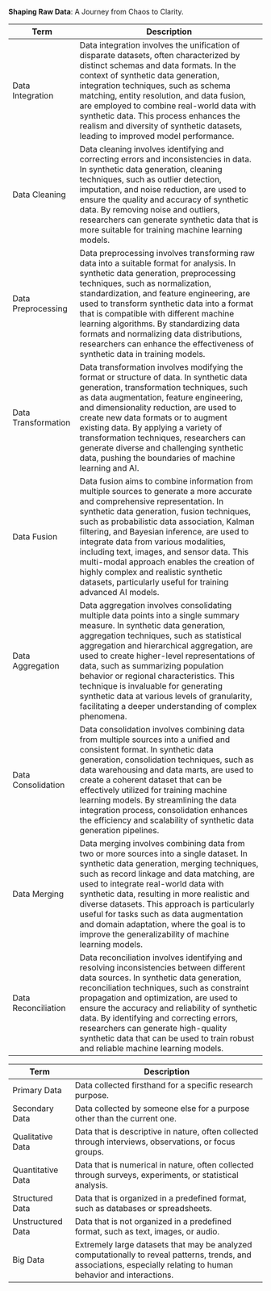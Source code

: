 **Shaping Raw Data**: A Journey from Chaos to Clarity.

| Term | Description |
|---|---|
| Data Integration | Data integration involves the unification of disparate datasets, often characterized by distinct schemas and data formats. In the context of synthetic data generation, integration techniques, such as schema matching, entity resolution, and data fusion, are employed to combine real-world data with synthetic data. This process enhances the realism and diversity of synthetic datasets, leading to improved model performance. |
| Data Cleaning | Data cleaning involves identifying and correcting errors and inconsistencies in data. In synthetic data generation, cleaning techniques, such as outlier detection, imputation, and noise reduction, are used to ensure the quality and accuracy of synthetic data. By removing noise and outliers, researchers can generate synthetic data that is more suitable for training machine learning models. |
| Data Preprocessing | Data preprocessing involves transforming raw data into a suitable format for analysis. In synthetic data generation, preprocessing techniques, such as normalization, standardization, and feature engineering, are used to transform synthetic data into a format that is compatible with different machine learning algorithms. By standardizing data formats and normalizing data distributions, researchers can enhance the effectiveness of synthetic data in training models. |
| Data Transformation | Data transformation involves modifying the format or structure of data. In synthetic data generation, transformation techniques, such as data augmentation, feature engineering, and dimensionality reduction, are used to create new data formats or to augment existing data. By applying a variety of transformation techniques, researchers can generate diverse and challenging synthetic data, pushing the boundaries of machine learning and AI. |
| Data Fusion | Data fusion aims to combine information from multiple sources to generate a more accurate and comprehensive representation. In synthetic data generation, fusion techniques, such as probabilistic data association, Kalman filtering, and Bayesian inference, are used to integrate data from various modalities, including text, images, and sensor data. This multi-modal approach enables the creation of highly complex and realistic synthetic datasets, particularly useful for training advanced AI models. |
| Data Aggregation | Data aggregation involves consolidating multiple data points into a single summary measure. In synthetic data generation, aggregation techniques, such as statistical aggregation and hierarchical aggregation, are used to create higher-level representations of data, such as summarizing population behavior or regional characteristics. This technique is invaluable for generating synthetic data at various levels of granularity, facilitating a deeper understanding of complex phenomena. |
| Data Consolidation | Data consolidation involves combining data from multiple sources into a unified and consistent format. In synthetic data generation, consolidation techniques, such as data warehousing and data marts, are used to create a coherent dataset that can be effectively utilized for training machine learning models. By streamlining the data integration process, consolidation enhances the efficiency and scalability of synthetic data generation pipelines. |
| Data Merging | Data merging involves combining data from two or more sources into a single dataset. In synthetic data generation, merging techniques, such as record linkage and data matching, are used to integrate real-world data with synthetic data, resulting in more realistic and diverse datasets. This approach is particularly useful for tasks such as data augmentation and domain adaptation, where the goal is to improve the generalizability of machine learning models. |
| Data Reconciliation | Data reconciliation involves identifying and resolving inconsistencies between different data sources. In synthetic data generation, reconciliation techniques, such as constraint propagation and optimization, are used to ensure the accuracy and reliability of synthetic data. By identifying and correcting errors, researchers can generate high-quality synthetic data that can be used to train robust and reliable machine learning models. |



| Term | Description |
|---|---|
| Primary Data | Data collected firsthand for a specific research purpose. |
| Secondary Data | Data collected by someone else for a purpose other than the current one. |
| Qualitative Data | Data that is descriptive in nature, often collected through interviews, observations, or focus groups. |
| Quantitative Data | Data that is numerical in nature, often collected through surveys, experiments, or statistical analysis. |
| Structured Data | Data that is organized in a predefined format, such as databases or spreadsheets. |
| Unstructured Data | Data that is not organized in a predefined format, such as text, images, or audio. |
| Big Data | Extremely large datasets that may be analyzed computationally to reveal patterns, trends, and associations, especially relating to human behavior and interactions. |
